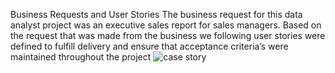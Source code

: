 Business Requests and User Stories
The business request for this data analyst project was an executive sales report for sales managers. Based on the request that was made from the business we following user stories were defined to fulfill delivery and ensure that acceptance criteria’s were maintained throughout the project
![case story](https://github.com/Eaigbede/SalesManagement/assets/103326428/81e3360d-b310-48b8-9055-36b58ee8c677)
